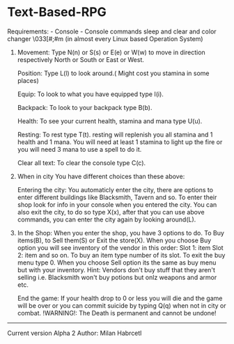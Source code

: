 # Text-Based-RPG
		  
Requirements:  - Console
			   - Console commands sleep and clear and color changer \033[#;#m (in almost every Linux based Operation System)

1.
	Movement: Type N(n) or S(s) or E(e) or W(w) to move in direction respectively North or South or East or West.

	Position: Type L(l) to look around.( Might cost you stamina in some places) 

	Equip: To look to what you have equipped type I(i).  

	Backpack: To look to your backpack type B(b).

	Health: To see your current health, stamina and mana type U(u).  

	Resting: To rest type T(t). resting will replenish you all stamina and 1 health and 1 mana.
	You will need at least 1 stamina to light up the fire or you will need 3 mana to use a spell to do it.

	Clear all text: To clear the console type C(c).
	
2.
	When in city You have different choices than these above:

	Entering the city: You automaticly enter the city, there are options to enter different buildings like Blacksmith, Tavern and so.
					   To enter their shop look for info in your console when you entered the city.
					   You can also exit the city, to do so type X(x), after that you can use above commands, you can enter the city again by looking around(L).
					   
3.
	In the Shop: When you enter the shop, you have 3 options to do. To Buy items(B), to Sell them(S) or Exit the store(X).
				 When you choose Buy option you will see inventory of the vendor in this order: Slot 1: item Slot 2: item and so on.
				 To buy an item type number of its slot. To exit the buy menu type 0.
				 When you choose Sell option its the same as buy menu but with your inventory.
					Hint: Vendors don't buy stuff that they aren't selling i.e. Blacksmith won't buy potions but onlz weapons and armor etc.

	End the game: If your health drop to 0 or less you will die and the game will be over or you can commit suicide by typing Q(q) when not in city or combat.
	!WARNING!: The Death is permanent and cannot be undone!
-------------------------------------------------------------------------------------------------------------
   Current version Alpha 2														    Author: Milan Habrcetl
